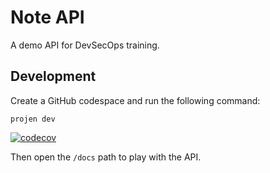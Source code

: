 # Note API

A demo API for DevSecOps training.


## Development

Create a GitHub codespace and run the following command:

```
projen dev
```

[![codecov](https://codecov.io/gh/{{REPOSITORY}}/branch/main/graph/badge.svg)](https://codecov.io/gh/{{REPOSITORY}})


Then open the `/docs` path to play with the API.